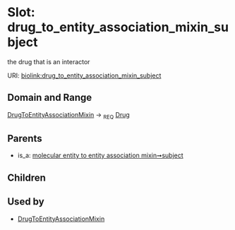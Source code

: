 
# Slot: drug_to_entity_association_mixin_subject


the drug that is an interactor

URI: [biolink:drug_to_entity_association_mixin_subject](https://w3id.org/biolink/vocab/drug_to_entity_association_mixin_subject)


## Domain and Range

[DrugToEntityAssociationMixin](DrugToEntityAssociationMixin.md) ->  <sub>REQ</sub> [Drug](Drug.md)

## Parents

 *  is_a: [molecular entity to entity association mixin➞subject](molecular_entity_to_entity_association_mixin_subject.md)

## Children


## Used by

 * [DrugToEntityAssociationMixin](DrugToEntityAssociationMixin.md)
